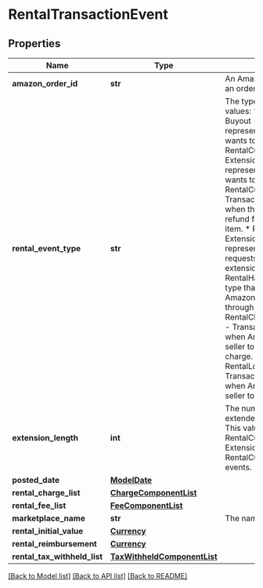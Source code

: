 # RentalTransactionEvent

## Properties
Name | Type | Description | Notes
------------ | ------------- | ------------- | -------------
**amazon_order_id** | **str** | An Amazon-defined identifier for an order. | [optional] 
**rental_event_type** | **str** | The type of rental event.  Possible values:  * RentalCustomerPayment-Buyout - Transaction type that represents when the customer wants to buy out a rented item.  * RentalCustomerPayment-Extension - Transaction type that represents when the customer wants to extend the rental period.  * RentalCustomerRefund-Buyout - Transaction type that represents when the customer requests a refund for the buyout of the rented item.  * RentalCustomerRefund-Extension - Transaction type that represents when the customer requests a refund over the extension on the rented item.  * RentalHandlingFee - Transaction type that represents the fee that Amazon charges sellers who rent through Amazon.  * RentalChargeFailureReimbursement - Transaction type that represents when Amazon sends money to the seller to compensate for a failed charge.  * RentalLostItemReimbursement - Transaction type that represents when Amazon sends money to the seller to compensate for a lost item. | [optional] 
**extension_length** | **int** | The number of days that the buyer extended an already rented item. This value is only returned for RentalCustomerPayment-Extension and RentalCustomerRefund-Extension events. | [optional] 
**posted_date** | [**ModelDate**](ModelDate.md) |  | [optional] 
**rental_charge_list** | [**ChargeComponentList**](ChargeComponentList.md) |  | [optional] 
**rental_fee_list** | [**FeeComponentList**](FeeComponentList.md) |  | [optional] 
**marketplace_name** | **str** | The name of the marketplace. | [optional] 
**rental_initial_value** | [**Currency**](Currency.md) |  | [optional] 
**rental_reimbursement** | [**Currency**](Currency.md) |  | [optional] 
**rental_tax_withheld_list** | [**TaxWithheldComponentList**](TaxWithheldComponentList.md) |  | [optional] 

[[Back to Model list]](../README.md#documentation-for-models) [[Back to API list]](../README.md#documentation-for-api-endpoints) [[Back to README]](../README.md)

